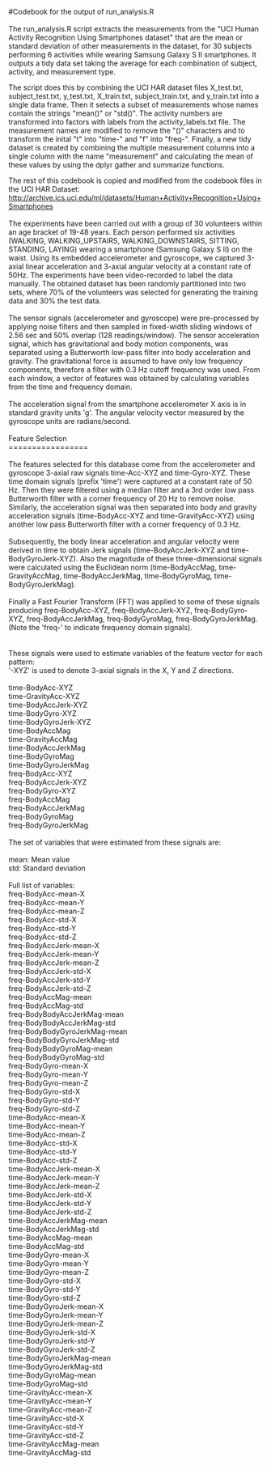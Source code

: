#Codebook for the output of run_analysis.R <br>
 <br>
The run_analysis.R script extracts the measurements from the "UCI Human Activity Recognition Using Smartphones dataset" that are the mean or standard deviation of other measurements in the dataset, for 30 subjects performing 6 activities while wearing Samsung Galaxy S II smartphones. It outputs a tidy data set taking the average for each combination of subject, activity, and measurement type. <br>

The script does this by combining the UCI HAR dataset files X_test.txt, subject_test.txt, y_test.txt, X_train.txt, subject_train.txt, and y_train.txt into a single data frame. Then it selects a subset of measurements whose names contain the strings "mean()" or "std()". The activity numbers are transformed into factors with labels from the activity_labels.txt file. The measurement names are modified to remove the "()" characters and to transform the inital "t" into "time-" and "f" into "freq-". Finally, a new tidy dataset is created by combining the multiple measurement columns into a single column with the name "measurement" and calculating the mean of these values by using the dplyr gather and summarize functions. <br>

The rest of this codebook is copied and modified from the codebook files in the UCI HAR Dataset: <br>
http://archive.ics.uci.edu/ml/datasets/Human+Activity+Recognition+Using+Smartphones <br>
 <br>
The experiments have been carried out with a group of 30 volunteers within an age bracket of 19-48 years. Each person performed six activities (WALKING, WALKING_UPSTAIRS, WALKING_DOWNSTAIRS, SITTING, STANDING, LAYING) wearing a smartphone (Samsung Galaxy S II) on the waist. Using its embedded accelerometer and gyroscope, we captured 3-axial linear acceleration and 3-axial angular velocity at a constant rate of 50Hz. The experiments have been video-recorded to label the data manually. The obtained dataset has been randomly partitioned into two sets, where 70% of the volunteers was selected for generating the training data and 30% the test data.  <br>
 <br>
The sensor signals (accelerometer and gyroscope) were pre-processed by applying noise filters and then sampled in fixed-width sliding windows of 2.56 sec and 50% overlap (128 readings/window). The sensor acceleration signal, which has gravitational and body motion components, was separated using a Butterworth low-pass filter into body acceleration and gravity. The gravitational force is assumed to have only low frequency components, therefore a filter with 0.3 Hz cutoff frequency was used. From each window, a vector of features was obtained by calculating variables from the time and frequency domain. <br>
 <br>
The acceleration signal from the smartphone accelerometer X axis is in standard gravity units 'g'. The angular velocity vector measured by the gyroscope units are radians/second.  <br>
 <br>
Feature Selection  <br>
================= <br>
 <br>
The features selected for this database come from the accelerometer and gyroscope 3-axial raw signals time-Acc-XYZ and time-Gyro-XYZ. These time domain signals (prefix 'time') were captured at a constant rate of 50 Hz. Then they were filtered using a median filter and a 3rd order low pass Butterworth filter with a corner frequency of 20 Hz to remove noise. Similarly, the acceleration signal was then separated into body and gravity acceleration signals (time-BodyAcc-XYZ and time-GravityAcc-XYZ) using another low pass Butterworth filter with a corner frequency of 0.3 Hz.  <br>
 <br>
Subsequently, the body linear acceleration and angular velocity were derived in time to obtain Jerk signals (time-BodyAccJerk-XYZ and time-BodyGyroJerk-XYZ). Also the magnitude of these three-dimensional signals were calculated using the Euclidean norm (time-BodyAccMag, time-GravityAccMag, time-BodyAccJerkMag, time-BodyGyroMag, time-BodyGyroJerkMag).  <br>
 <br>
Finally a Fast Fourier Transform (FFT) was applied to some of these signals producing freq-BodyAcc-XYZ, freq-BodyAccJerk-XYZ, freq-BodyGyro-XYZ, freq-BodyAccJerkMag, freq-BodyGyroMag, freq-BodyGyroJerkMag. (Note the 'freq-' to indicate frequency domain signals).  <br>
   <br>
 <br>
These signals were used to estimate variables of the feature vector for each pattern:   <br>
'-XYZ' is used to denote 3-axial signals in the X, Y and Z directions. <br>
 <br>
time-BodyAcc-XYZ <br>
time-GravityAcc-XYZ <br>
time-BodyAccJerk-XYZ <br>
time-BodyGyro-XYZ <br>
time-BodyGyroJerk-XYZ <br>
time-BodyAccMag <br>
time-GravityAccMag <br>
time-BodyAccJerkMag <br>
time-BodyGyroMag <br>
time-BodyGyroJerkMag <br>
freq-BodyAcc-XYZ <br>
freq-BodyAccJerk-XYZ <br>
freq-BodyGyro-XYZ <br>
freq-BodyAccMag <br>
freq-BodyAccJerkMag <br>
freq-BodyGyroMag <br>
freq-BodyGyroJerkMag <br>
 <br>
The set of variables that were estimated from these signals are:  <br>
 <br>
mean: Mean value <br>
std: Standard deviation <br>
 <br>
Full list of variables: <br>
freq-BodyAcc-mean-X <br>
freq-BodyAcc-mean-Y <br>
freq-BodyAcc-mean-Z <br>
freq-BodyAcc-std-X <br>
freq-BodyAcc-std-Y <br>
freq-BodyAcc-std-Z <br>
freq-BodyAccJerk-mean-X <br>
freq-BodyAccJerk-mean-Y <br>
freq-BodyAccJerk-mean-Z <br>
freq-BodyAccJerk-std-X <br>
freq-BodyAccJerk-std-Y <br>
freq-BodyAccJerk-std-Z <br>
freq-BodyAccMag-mean <br>
freq-BodyAccMag-std <br>
freq-BodyBodyAccJerkMag-mean <br>
freq-BodyBodyAccJerkMag-std <br>
freq-BodyBodyGyroJerkMag-mean <br>
freq-BodyBodyGyroJerkMag-std <br>
freq-BodyBodyGyroMag-mean <br>
freq-BodyBodyGyroMag-std <br>
freq-BodyGyro-mean-X <br>
freq-BodyGyro-mean-Y <br>
freq-BodyGyro-mean-Z <br>
freq-BodyGyro-std-X <br>
freq-BodyGyro-std-Y <br>
freq-BodyGyro-std-Z <br>
time-BodyAcc-mean-X <br>
time-BodyAcc-mean-Y <br>
time-BodyAcc-mean-Z <br>
time-BodyAcc-std-X <br>
time-BodyAcc-std-Y <br>
time-BodyAcc-std-Z <br>
time-BodyAccJerk-mean-X <br>
time-BodyAccJerk-mean-Y <br>
time-BodyAccJerk-mean-Z <br>
time-BodyAccJerk-std-X <br>
time-BodyAccJerk-std-Y <br>
time-BodyAccJerk-std-Z <br>
time-BodyAccJerkMag-mean <br>
time-BodyAccJerkMag-std <br>
time-BodyAccMag-mean <br>
time-BodyAccMag-std <br>
time-BodyGyro-mean-X <br>
time-BodyGyro-mean-Y <br>
time-BodyGyro-mean-Z <br>
time-BodyGyro-std-X <br>
time-BodyGyro-std-Y <br>
time-BodyGyro-std-Z <br>
time-BodyGyroJerk-mean-X <br>
time-BodyGyroJerk-mean-Y <br>
time-BodyGyroJerk-mean-Z <br>
time-BodyGyroJerk-std-X <br>
time-BodyGyroJerk-std-Y <br>
time-BodyGyroJerk-std-Z <br>
time-BodyGyroJerkMag-mean <br>
time-BodyGyroJerkMag-std <br>
time-BodyGyroMag-mean <br>
time-BodyGyroMag-std <br>
time-GravityAcc-mean-X <br>
time-GravityAcc-mean-Y <br>
time-GravityAcc-mean-Z <br>
time-GravityAcc-std-X <br>
time-GravityAcc-std-Y <br>
time-GravityAcc-std-Z <br>
time-GravityAccMag-mean <br>
time-GravityAccMag-std <br>
